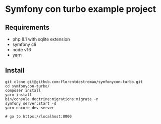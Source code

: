# Symfony con turbo example project

## Requirements

- php 8.1 with sqlite extension
- symfony cli
- node v16
- yarn

## Install

```shell
git clone git@github.com:florentdestremau/symfonycon-turbo.git
cd symfonycon-turbo/
composer install
yarn install
bin/console doctrine:migrations:migrate -n
symfony server:start -d
yarn encore dev-server

# go to https://localhost:8000
```
